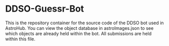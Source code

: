 # DDSO-Guessr-Bot
This is the repository container for the source code of the DDSO bot used in AstroHub. You can view the object database in astroImages.json to see which objects are already held within the bot. All submissions are held within this file.
